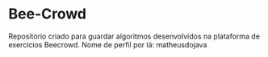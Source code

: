 # Bee-Crowd
Repositório criado para guardar algoritmos desenvolvidos na plataforma de exercícios Beecrowd. Nome de perfil por lá: matheusdojava
